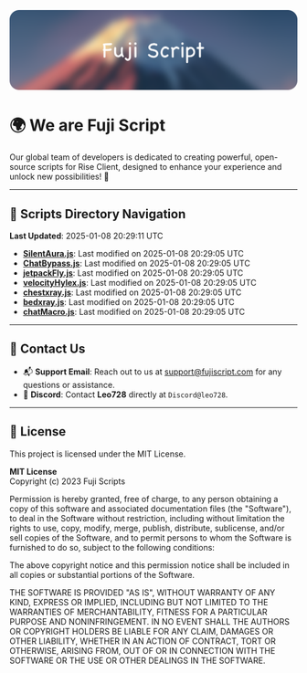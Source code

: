 ![Banner](.github/b.webp)

# 🌍 **We are Fuji Script**

Our global team of developers is dedicated to creating powerful, open-source scripts for Rise Client, designed to enhance your experience and unlock new possibilities! 🌟

---
<!-- SCRIPTS_NAVIGATION_START -->
## 📂 **Scripts Directory Navigation**

**Last Updated**: 2025-01-08 20:29:11 UTC

- **[SilentAura.js](scripts/SilentAura.js)**: Last modified on 2025-01-08 20:29:05 UTC
- **[ChatBypass.js](scripts/ChatBypass.js)**: Last modified on 2025-01-08 20:29:05 UTC
- **[jetpackFly.js](scripts/jetpackFly.js)**: Last modified on 2025-01-08 20:29:05 UTC
- **[velocityHylex.js](scripts/velocityHylex.js)**: Last modified on 2025-01-08 20:29:05 UTC
- **[chestxray.js](scripts/chestxray.js)**: Last modified on 2025-01-08 20:29:05 UTC
- **[bedxray.js](scripts/bedxray.js)**: Last modified on 2025-01-08 20:29:05 UTC
- **[chatMacro.js](scripts/chatMacro.js)**: Last modified on 2025-01-08 20:29:05 UTC

<!-- SCRIPTS_NAVIGATION_END -->

---

## 💬 **Contact Us**  
- 📬 **Support Email**: Reach out to us at [support@fujiscript.com](mailto:support@fujiscript.com) for any questions or assistance.  
- 💬 **Discord**: Contact **Leo728** directly at `Discord@leo728`.

---

## 📜 **License**

This project is licensed under the MIT License.  

**MIT License**  
Copyright (c) 2023 Fuji Scripts  

Permission is hereby granted, free of charge, to any person obtaining a copy of this software and associated documentation files (the "Software"), to deal in the Software without restriction, including without limitation the rights to use, copy, modify, merge, publish, distribute, sublicense, and/or sell copies of the Software, and to permit persons to whom the Software is furnished to do so, subject to the following conditions:  

The above copyright notice and this permission notice shall be included in all copies or substantial portions of the Software.  

THE SOFTWARE IS PROVIDED "AS IS", WITHOUT WARRANTY OF ANY KIND, EXPRESS OR IMPLIED, INCLUDING BUT NOT LIMITED TO THE WARRANTIES OF MERCHANTABILITY, FITNESS FOR A PARTICULAR PURPOSE AND NONINFRINGEMENT. IN NO EVENT SHALL THE AUTHORS OR COPYRIGHT HOLDERS BE LIABLE FOR ANY CLAIM, DAMAGES OR OTHER LIABILITY, WHETHER IN AN ACTION OF CONTRACT, TORT OR OTHERWISE, ARISING FROM, OUT OF OR IN CONNECTION WITH THE SOFTWARE OR THE USE OR OTHER DEALINGS IN THE SOFTWARE.  
